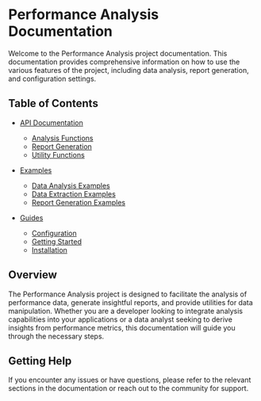 # Performance Analysis Documentation

Welcome to the Performance Analysis project documentation. This documentation provides comprehensive information on how to use the various features of the project, including data analysis, report generation, and configuration settings.

## Table of Contents

- [API Documentation](api/)
  - [Analysis Functions](api/analysis.md)
  - [Report Generation](api/report.md)
  - [Utility Functions](api/utils.md)

- [Examples](examples/)
  - [Data Analysis Examples](examples/analyze.md)
  - [Data Extraction Examples](examples/extract.md)
  - [Report Generation Examples](examples/report.md)

- [Guides](guides/)
  - [Configuration](guides/configuration.md)
  - [Getting Started](guides/getting-started.md)
  - [Installation](guides/installation.md)

## Overview

The Performance Analysis project is designed to facilitate the analysis of performance data, generate insightful reports, and provide utilities for data manipulation. Whether you are a developer looking to integrate analysis capabilities into your applications or a data analyst seeking to derive insights from performance metrics, this documentation will guide you through the necessary steps.

## Getting Help

If you encounter any issues or have questions, please refer to the relevant sections in the documentation or reach out to the community for support.